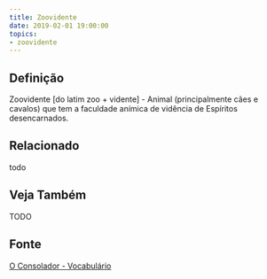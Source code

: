 ```yaml
---
title: Zoovidente
date: 2019-02-01 19:00:00
topics:
- zoovidente
---
```


## Definição
Zoovidente [do latim zoo + vidente] - Animal (principalmente cães e cavalos)
que tem a faculdade anímica de vidência de Espíritos desencarnados.

## Relacionado
todo

## Veja Também
TODO

## Fonte
[O Consolador - Vocabulário](http://www.oconsolador.com.br/linkfixo/vocabulario/principal.html)
